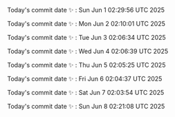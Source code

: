 Today's commit date ✨ : Sun Jun 1 02:29:56 UTC 2025 

Today's commit date ✨ : Mon Jun 2 02:10:01 UTC 2025 

Today's commit date ✨ : Tue Jun 3 02:06:34 UTC 2025 

Today's commit date ✨ : Wed Jun 4 02:06:39 UTC 2025 

Today's commit date ✨ : Thu Jun 5 02:05:25 UTC 2025 

Today's commit date ✨ : Fri Jun 6 02:04:37 UTC 2025 

Today's commit date ✨ : Sat Jun 7 02:03:54 UTC 2025 

Today's commit date ✨ : Sun Jun 8 02:21:08 UTC 2025 

